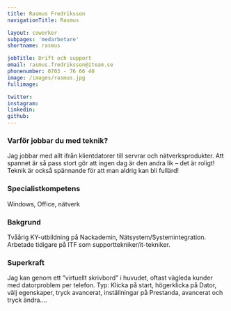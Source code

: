 ```yaml
---
title: Rasmus Fredriksson
navigationTitle: Rasmus

layout: coworker
subpages: 'medarbetare'
shortname: rasmus

jobTitle: Drift och support
email: rasmus.fredriksson@iteam.se
phonenumber: 0703 - 76 66 40
image: /images/rasmus.jpg
fullimage:

twitter:
instagram:
linkedin:
github:
---
```


### Varför jobbar du med teknik?
Jag jobbar med allt ifrån klientdatorer till servrar och nätverksprodukter. Att spannet är så pass stort gör att ingen dag är den andra lik – det är roligt! Teknik är också spännande för att man aldrig kan bli fullärd!

### Specialistkompetens
Windows, Office, nätverk

### Bakgrund
Tvåårig KY-utbildning på Nackademin, Nätsystem/Systemintegration. Arbetade tidigare på ITF som supporttekniker/it-tekniker.

### Superkraft
Jag kan genom ett ”virtuellt skrivbord” i huvudet, oftast vägleda kunder med datorproblem per telefon. Typ: Klicka på start, högerklicka på Dator, välj egenskaper, tryck avancerat, inställningar på Prestanda, avancerat och tryck ändra....